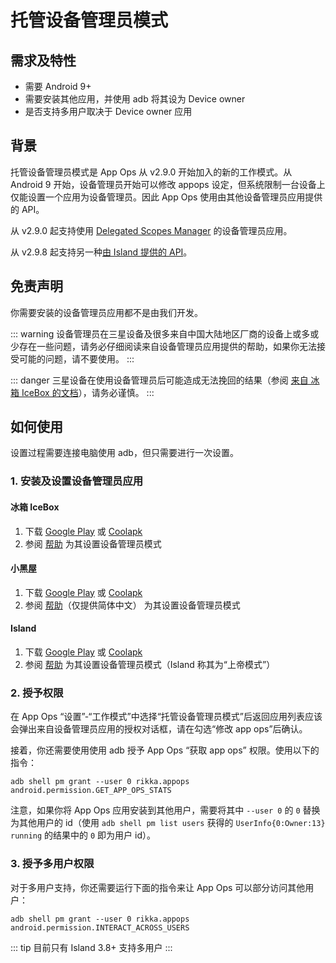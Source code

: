 # 托管设备管理员模式

## 需求及特性

* 需要 Android 9+
* 需要安装其他应用，并使用 adb 将其设为 Device owner
* 是否支持多用户取决于 Device owner 应用

## 背景

托管设备管理员模式是 App Ops 从 v2.9.0 开始加入的新的工作模式。从 Android 9 开始，设备管理员开始可以修改 appops 设定，但系统限制一台设备上仅能设置一个应用为设备管理员。因此 App Ops 使用由其他设备管理员应用提供的 API。

从 v2.9.0 起支持使用 [Delegated Scopes Manager](https://github.com/heruoxin/Delegated-Scopes-Manager) 的设备管理员应用。

从 v2.9.8 起支持另一种[由 Island 提供的 API](https://island.oasisfeng.com/api)。

## 免责声明

你需要安装的设备管理员应用都不是由我们开发。

::: warning
设备管理员在三星设备及很多来自中国大陆地区厂商的设备上或多或少存在一些问题，请务必仔细阅读来自设备管理员应用提供的帮助，如果你无法接受可能的问题，请不要使用。
:::

::: danger
三星设备在使用设备管理员后可能造成无法挽回的结果（参阅 [来自 冰箱 IceBox 的文档](https://iceboxdoc.catchingnow.com/Device%20Owner%20%E4%B8%89%E6%98%9F%E7%89%B9%E5%88%AB%E8%AF%B4%E6%98%8E)），请务必谨慎。
:::

## 如何使用

设置过程需要连接电脑使用 adb，但只需要进行一次设置。

### 1. 安装及设置设备管理员应用

#### 冰箱 IceBox
  
1. 下载 [Google Play](https://play.google.com/store/apps/details?id=com.catchingnow.icebox) 或 [Coolapk](https://www.coolapk.com/apk/com.catchingnow.icebox)
2. 参阅 [帮助](https://iceboxdoc.catchingnow.com/Device%20Owner%20%EF%BC%88%E5%85%8D%20root%EF%BC%89%E6%A8%A1%E5%BC%8F%E8%AE%BE%E7%BD%AE) 为其设置设备管理员模式

#### 小黑屋
  
1. 下载 [Google Play](https://play.google.com/store/apps/details?id=web1n.stopapp) 或 [Coolapk](https://www.coolapk.com/apk/web1n.stopapp)
2. 参阅 [帮助](https://github.com/web1n/Stopapp-Docs/blob/master/Device%20Owner%20%EF%BC%88%E5%85%8D%20root%EF%BC%89%E6%A8%A1%E5%BC%8F%E8%AE%BE%E7%BD%AE.md)（仅提供简体中文） 为其设置设备管理员模式

#### Island

1. 下载 [Google Play](https://play.google.com/store/apps/details?id=https://island.oasisfeng.com/setup) 或 [Coolapk](https://www.coolapk.com/apk/https://island.oasisfeng.com/setup)
2. 参阅 [帮助](https://island.oasisfeng.com/setup) 为其设置设备管理员模式（Island 称其为“上帝模式”）

### 2. 授予权限

在 App Ops “设置”-“工作模式”中选择“托管设备管理员模式”后返回应用列表应该会弹出来自设备管理员应用的授权对话框，请在勾选“修改 app ops”后确认。

接着，你还需要使用使用 adb 授予 App Ops “获取 app ops” 权限。使用以下的指令：

```
adb shell pm grant --user 0 rikka.appops android.permission.GET_APP_OPS_STATS
```

注意，如果你将 App Ops 应用安装到其他用户，需要将其中 `--user 0` 的 `0` 替换为其他用户的 id（使用 `adb shell pm list users` 获得的 `UserInfo{0:Owner:13} running` 的结果中的 `0` 即为用户 id）。

### 3. 授予多用户权限

对于多用户支持，你还需要运行下面的指令来让 App Ops 可以部分访问其他用户：

```
adb shell pm grant --user 0 rikka.appops android.permission.INTERACT_ACROSS_USERS
```

::: tip
目前只有 Island 3.8+ 支持多用户
:::